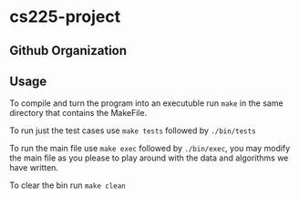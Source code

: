 # cs225-project

## Github Organization

## Usage

To compile and turn the program into an executuble run `make` in the same directory that contains the MakeFile.

To run just the test cases use `make tests` followed by `./bin/tests`

To run the main file use `make exec` followed by `./bin/exec`, you may modify the main file as you please to play around with the data and algorithms we have written. 

To clear the bin run `make clean`
